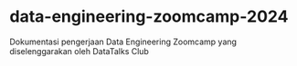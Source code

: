 # data-engineering-zoomcamp-2024
Dokumentasi pengerjaan Data Engineering Zoomcamp yang diselenggarakan oleh DataTalks Club

